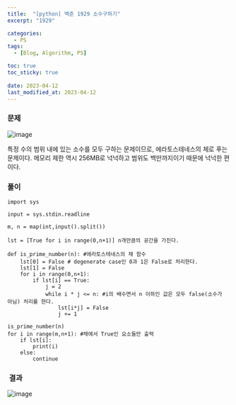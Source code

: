 ```yaml
---
title:  "[python] 백준 1929 소수구하기"
excerpt: "1929"

categories:
  - PS
tags:
  - [Blog, Algorithm, PS]

toc: true
toc_sticky: true
 
date: 2023-04-12
last_modified_at: 2023-04-12
---
```

### 문제

![image](https://user-images.githubusercontent.com/62383521/231245304-4153b84c-ceb3-4813-ab85-7cf6a5057504.png)

특정 수의 범위 내에 있는 소수를 모두 구하는 문제이므로, 에라토스테네스의 체로 푸는 문제이다. 메모리 제한 역시 256MB로 넉넉하고 범위도 백만까지이기 때문에 넉넉한 편이다.

### 풀이

```
import sys

input = sys.stdin.readline

m, n = map(int,input().split())

lst = [True for i in range(0,n+1)] n개만큼의 공간을 가진다.

def is_prime_number(n): #에라토스테네스의 채 함수 
    lst[0] = False # degenerate case인 0과 1은 False로 처리한다. 
    lst[1] = False
    for i in range(0,n+1):
        if lst[i] == True:
            j = 2
            while i * j <= n: #i의 배수면서 n 이하인 값은 모두 false(소수가 아님) 처리를 한다.
                lst[i*j] = False
                j += 1
                
is_prime_number(n)
for i in range(m,n+1): #채에서 True인 요소들만 출력 
    if lst[i]:
        print(i)
    else:
        continue
```

###  결과


![image](https://user-images.githubusercontent.com/62383521/231245285-67728ed0-113c-453a-97ae-a731ff34a4d1.png)